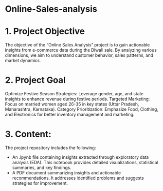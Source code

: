 # Online-Sales-analysis

# 1. Project Objective
The objective of the “Online Sales Analysis” project is to gain actionable insights from e-commerce data during the Diwali sale. By analyzing various dimensions, we aim to understand customer behavior, sales patterns, and market dynamics.

# 2. Project Goal
Optimize Festive Season Strategies: Leverage gender, age, and state insights to enhance revenue during festive periods.
Targeted Marketing: Focus on married women aged 26-35 in key states (Uttar Pradesh, Maharashtra, Karnataka).
Category Prioritization: Emphasize Food, Clothing, and Electronics for better inventory management and marketing.

# 3. Content:
The project repository includes the following:

* An .ipynb file containing insights extracted through exploratory data analysis (EDA). This notebook provides detailed visualizations, statistical summaries, and key findings.
* A PDF document summarizing insights and actionable recommendations. It addresses identified problems and suggests strategies for improvement.
